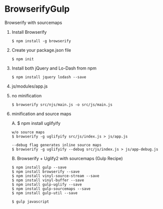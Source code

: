 # BrowserifyGulp
Browserify with sourcemaps

1.  Install Browserify 
    
        $ npm install -g browserify

2.  Create your package.json file
    
        $ npm init

3.  Install both jQuery and Lo-Dash from npm
    
        $ npm install jquery lodash --save

4.  js/modules/app.js

5.  no minification
    
        $ browserify src/njs/main.js -o src/js/main.js

6.  minification and source maps

    A.  $ npm install uglifyify

        w/o source maps
        $ browserify -g uglifyify src/js/index.js > js/app.js

        --debug flag generates inline source maps
        $ browserify -g uglifyify --debug src/js/index.js > js/app-debug.js

    B.  Browserify + Uglify2 with sourcemaps (Gulp Recipe)

        $ npm install gulp --save
        $ npm install browserify --save
        $ npm install vinyl-source-stream --save
        $ npm install vinyl-buffer --save
        $ npm install gulp-uglify --save
        $ npm install gulp-sourcemaps --save
        $ npm install gulp-util --save

        $ gulp javascript